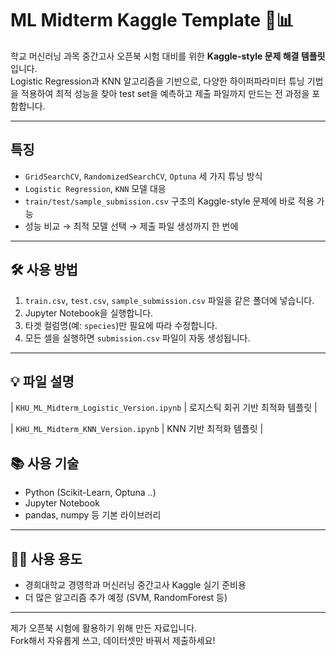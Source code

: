 # ML Midterm Kaggle Template 🧠📊

학교 머신러닝 과목 중간고사 오픈북 시험 대비를 위한 **Kaggle-style 문제 해결 템플릿**입니다.  
Logistic Regression과 KNN 알고리즘을 기반으로, 다양한 하이퍼파라미터 튜닝 기법을 적용하여 최적 성능을 찾아 test set을 예측하고 제출 파일까지 만드는 전 과정을 포함합니다.

---

##  특징

-  `GridSearchCV`, `RandomizedSearchCV`, `Optuna` 세 가지 튜닝 방식
-  `Logistic Regression`, `KNN` 모델 대응
-  `train/test/sample_submission.csv` 구조의 Kaggle-style 문제에 바로 적용 가능
-  성능 비교 → 최적 모델 선택 → 제출 파일 생성까지 한 번에

---

## 🛠 사용 방법

1. `train.csv`, `test.csv`, `sample_submission.csv` 파일을 같은 폴더에 넣습니다.
2. Jupyter Notebook을 실행합니다.
3. 타겟 컬럼명(예: `species`)만 필요에 따라 수정합니다.
4. 모든 셀을 실행하면 `submission.csv` 파일이 자동 생성됩니다.

---

## 💡 파일 설명
| `KHU_ML_Midterm_Logistic_Version.ipynb` | 로지스틱 회귀 기반 최적화 템플릿 | 

| `KHU_ML_Midterm_KNN_Version.ipynb` | KNN 기반 최적화 템플릿 |

## 📚 사용 기술

- Python (Scikit-Learn, Optuna ..)
- Jupyter Notebook
- pandas, numpy 등 기본 라이브러리

---

## 🙋‍♂️ 사용 용도

- 경희대학교 경영학과 머신러닝 중간고사 Kaggle 실기 준비용  
- 더 많은 알고리즘 추가 예정 (SVM, RandomForest 등)

---

제가 오픈북 시험에 활용하기 위해 만든 자료입니다.  
Fork해서 자유롭게 쓰고, 데이터셋만 바꿔서 제출하세요!
